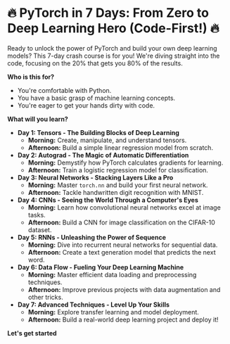 # 🔥 PyTorch in 7 Days: From Zero to Deep Learning Hero (Code-First!) 🔥

Ready to unlock the power of PyTorch and build your own deep learning models? This 7-day crash course is for you! We're diving straight into the code, focusing on the 20% that gets you 80% of the results. 

**Who is this for?**

* You're comfortable with Python.
* You have a basic grasp of machine learning concepts.
* You're eager to get your hands dirty with code.

**What will you learn?**

* **Day 1: Tensors - The Building Blocks of Deep Learning**
    * **Morning:** Create, manipulate, and understand tensors.
    * **Afternoon:** Build a simple linear regression model from scratch.
* **Day 2: Autograd -  The Magic of Automatic Differentiation**
    * **Morning:** Demystify how PyTorch calculates gradients for learning.
    * **Afternoon:**  Train a logistic regression model for classification.
* **Day 3: Neural Networks - Stacking Layers Like a Pro**
    * **Morning:**  Master `torch.nn` and build your first neural network.
    * **Afternoon:**  Tackle handwritten digit recognition with MNIST.
* **Day 4: CNNs - Seeing the World Through a Computer's Eyes**
    * **Morning:**  Learn how convolutional neural networks excel at image tasks.
    * **Afternoon:**  Build a CNN for image classification on the CIFAR-10 dataset.
* **Day 5: RNNs -  Unleashing the Power of Sequence**
    * **Morning:**  Dive into recurrent neural networks for sequential data.
    * **Afternoon:** Create a text generation model that predicts the next word.
* **Day 6: Data Flow -  Fueling Your Deep Learning Machine**
    * **Morning:**  Master efficient data loading and preprocessing techniques.
    * **Afternoon:**  Improve previous projects with data augmentation and other tricks.
* **Day 7: Advanced Techniques - Level Up Your Skills**
    * **Morning:** Explore transfer learning and model deployment.
    * **Afternoon:** Build a real-world deep learning project and deploy it!

**Let's get started**
